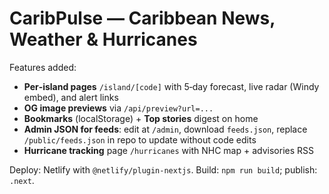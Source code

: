 # CaribPulse — Caribbean News, Weather & Hurricanes
Features added:
- **Per‑island pages** `/island/[code]` with 5‑day forecast, live radar (Windy embed), and alert links
- **OG image previews** via `/api/preview?url=...`
- **Bookmarks** (localStorage) + **Top stories** digest on home
- **Admin JSON for feeds**: edit at `/admin`, download `feeds.json`, replace `/public/feeds.json` in repo to update without code edits
- **Hurricane tracking** page `/hurricanes` with NHC map + advisories RSS

Deploy: Netlify with `@netlify/plugin-nextjs`. Build: `npm run build`; publish: `.next`.
